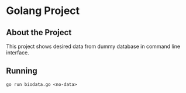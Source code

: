 # Golang Project

## About the Project

This project shows desired data from dummy database in command line interface.

## Running

```
go run biodata.go <no-data>
```